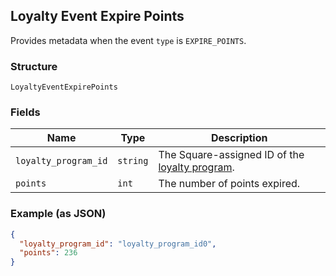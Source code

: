 ## Loyalty Event Expire Points

Provides metadata when the event `type` is `EXPIRE_POINTS`.

### Structure

`LoyaltyEventExpirePoints`

### Fields

| Name | Type | Description |
|  --- | --- | --- |
| `loyalty_program_id` | `string` | The Square-assigned ID of the [loyalty program](#type-LoyaltyProgram). |
| `points` | `int` | The number of points expired. |

### Example (as JSON)

```json
{
  "loyalty_program_id": "loyalty_program_id0",
  "points": 236
}
```

